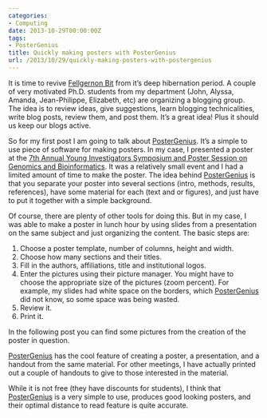 ```yaml
---
categories:
- Computing
date: 2013-10-29T00:00:00Z
tags:
- PosterGenius
title: Quickly making posters with PosterGenius
url: /2013/10/29/quickly-making-posters-with-postergenius
---
```


<p>It is time to revive <a href="http://bit.ly/FellgernonBit">Fellgernon Bit</a> from it&#8217;s deep hibernation period. A couple of very motivated Ph.D. students from my department (John, Alyssa, Amanda, Jean-Philippe, Elizabeth, etc) are organizing a blogging group. The idea is to review ideas, give suggestions, learn blogging technicalities, write blog posts, review them, and post them. It&#8217;s a great idea! Plus it should us keep our blogs active.</p>
<p>So for my first post I am going to talk about <a href="http://www.postergenius.com/cms/index.php">PosterGenius</a>. It&#8217;s a simple to use piece of software for making posters. In my case, I presented a poster at the <a href="http://genomics.jhu.edu/symposium.html">7th Annual Young Investigators Symposium and Poster Session on Genomics and Bioinformatics</a>. It was a relatively small event and I had a limited amount of time to make the poster. The idea behind <a href="http://www.postergenius.com/cms/index.php">PosterGenius</a> is that you separate your poster into several sections (intro, methods, results, references), have some material for each (text and or figures), and just have to put it together with a simple background.</p>
<p>Of course, there are plenty of other tools for doing this. But in my case, I was able to make a poster in lunch hour by using slides from a presentation on the same subject and just organizing the content. The basic steps are:</p>
<ol><li>Choose a poster template, number of columns, height and width.</li>
<li>Choose how many sections and their titles.</li>
<li>Fill in the authors, affiliations, title and institutional logos.</li>
<li>Enter the pictures using their picture manager. You might have to choose the appropriate size of the pictures (zoom percent). For example, my slides had white space on the borders, which <a href="http://www.postergenius.com/cms/index.php">PosterGenius</a> did not know, so some space was being wasted.</li>
<li>Review it.</li>
<li>Print it.</li>
</ol><p>In the following post you can find some pictures from the creation of the poster in question.</p>
<!-- Place this tag in your head or just before your close body tag. -->
<script src="https://apis.google.com/js/plusone.js" type="text/javascript"></script><!-- Place this tag where you want the widget to render. --><div class="g-post" data-href="https://plus.google.com/109750712877885290236/posts/59ZNCeUshK1"></div>
<p><a href="http://www.postergenius.com/cms/index.php">PosterGenius</a> has the cool feature of creating a poster, a presentation, and a handout from the same material. For other meetings, I have actually printed out a couple of handouts to give to those interested in the material.</p>
<p>While it is not free (they have discounts for students), I think that <a href="http://www.postergenius.com/cms/index.php">PosterGenius</a> is a very simple to use, produces good looking posters, and their optimal distance to read feature is quite accurate.</p>
